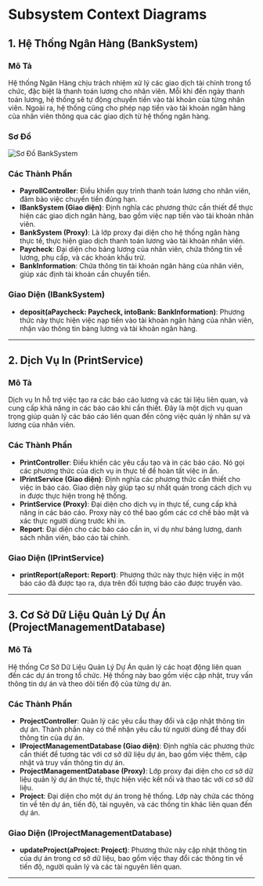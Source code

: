 
# Subsystem Context Diagrams

## 1. Hệ Thống Ngân Hàng (BankSystem)

### **Mô Tả**
Hệ thống Ngân Hàng chịu trách nhiệm xử lý các giao dịch tài chính trong tổ chức, đặc biệt là thanh toán lương cho nhân viên. Mỗi khi đến ngày thanh toán lương, hệ thống sẽ tự động chuyển tiền vào tài khoản của từng nhân viên. Ngoài ra, hệ thống cũng cho phép nạp tiền vào tài khoản ngân hàng của nhân viên thông qua các giao dịch từ hệ thống ngân hàng.
### **Sơ Đồ**
![Sơ Đồ BankSystem](https://www.plantuml.com/plantuml/png/jPB1JiCm38RlVGghbmt1zW3JL4qW3hqXzWGXzRQeQLB5AQA2lJk9wJ9IZICvLB7zv_Flf3lomlcXqqKlP2kE2EMZCAqoHzWFRpIInww4pmB2Mi2JDTvP3L8B8ixn3bx46D9wAcjqiDtAdw2gfjDntRl1JDhb7MVFnOIkZKTt418vLfS8wcXdppu2DAboR8Ez9UMN8i3b2MMxWSlk8R9iX6mWVcjpiAuJNbapSv3cXTxPZ_7NU9a5ocN_OEJPUEKLpYwO8Q4_nYgtJQUIRCRzKxs0LzGiePFgkT6DDrojgkpwDr0sog7qC8r9mAO8tfKe6PAzrjTw3TUOwzUGwMciW1u8gRmbcW-LjETYXwQ9_-ut)
### **Các Thành Phần**
- **PayrollController**: Điều khiển quy trình thanh toán lương cho nhân viên, đảm bảo việc chuyển tiền đúng hạn.
- **IBankSystem (Giao diện)**: Định nghĩa các phương thức cần thiết để thực hiện các giao dịch ngân hàng, bao gồm việc nạp tiền vào tài khoản nhân viên.
- **BankSystem (Proxy)**: Là lớp proxy đại diện cho hệ thống ngân hàng thực tế, thực hiện giao dịch thanh toán lương vào tài khoản nhân viên.
- **Paycheck**: Đại diện cho bảng lương của nhân viên, chứa thông tin về lương, phụ cấp, và các khoản khấu trừ.
- **BankInformation**: Chứa thông tin tài khoản ngân hàng của nhân viên, giúp xác định tài khoản cần chuyển tiền.

### **Giao Diện (IBankSystem)**
- **deposit(aPaycheck: Paycheck, intoBank: BankInformation)**: Phương thức này thực hiện việc nạp tiền vào tài khoản ngân hàng của nhân viên, nhận vào thông tin bảng lương và tài khoản ngân hàng.

---

## 2. Dịch Vụ In (PrintService)

### **Mô Tả**
Dịch vụ In hỗ trợ việc tạo ra các báo cáo lương và các tài liệu liên quan, và cung cấp khả năng in các báo cáo khi cần thiết. Đây là một dịch vụ quan trọng giúp quản lý các báo cáo liên quan đến công việc quản lý nhân sự và lương của nhân viên.

### **Các Thành Phần**
- **PrintController**: Điều khiển các yêu cầu tạo và in các báo cáo. Nó gọi các phương thức của dịch vụ in thực tế để hoàn tất việc in ấn.
- **IPrintService (Giao diện)**: Định nghĩa các phương thức cần thiết cho việc in báo cáo. Giao diện này giúp tạo sự nhất quán trong cách dịch vụ in được thực hiện trong hệ thống.
- **PrintService (Proxy)**: Đại diện cho dịch vụ in thực tế, cung cấp khả năng in các báo cáo. Proxy này có thể bao gồm các cơ chế bảo mật và xác thực người dùng trước khi in.
- **Report**: Đại diện cho các báo cáo cần in, ví dụ như bảng lương, danh sách nhân viên, báo cáo tài chính.

### **Giao Diện (IPrintService)**
- **printReport(aReport: Report)**: Phương thức này thực hiện việc in một báo cáo đã được tạo ra, dựa trên đối tượng báo cáo được truyền vào.

---

## 3. Cơ Sở Dữ Liệu Quản Lý Dự Án (ProjectManagementDatabase)

### **Mô Tả**
Hệ thống Cơ Sở Dữ Liệu Quản Lý Dự Án quản lý các hoạt động liên quan đến các dự án trong tổ chức. Hệ thống này bao gồm việc cập nhật, truy vấn thông tin dự án và theo dõi tiến độ của từng dự án.

### **Các Thành Phần**
- **ProjectController**: Quản lý các yêu cầu thay đổi và cập nhật thông tin dự án. Thành phần này có thể nhận yêu cầu từ người dùng để thay đổi thông tin của dự án.
- **IProjectManagementDatabase (Giao diện)**: Định nghĩa các phương thức cần thiết để tương tác với cơ sở dữ liệu dự án, bao gồm việc thêm, cập nhật và truy vấn thông tin dự án.
- **ProjectManagementDatabase (Proxy)**: Lớp proxy đại diện cho cơ sở dữ liệu quản lý dự án thực tế, thực hiện việc kết nối và thao tác với cơ sở dữ liệu.
- **Project**: Đại diện cho một dự án trong hệ thống. Lớp này chứa các thông tin về tên dự án, tiến độ, tài nguyên, và các thông tin khác liên quan đến dự án.

### **Giao Diện (IProjectManagementDatabase)**
- **updateProject(aProject: Project)**: Phương thức này cập nhật thông tin của dự án trong cơ sở dữ liệu, bao gồm việc thay đổi các thông tin về tiến độ, người quản lý và các tài nguyên liên quan.

---

